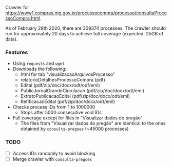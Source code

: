 Crawler for https://www1.compras.mg.gov.br/processocompra/processo/consultaProcessoCompra.html. 

As of February 28th 2020, there are 309374 processes. The crawler should run for approximately 20 days to achieve full coverage (expected: 25GB of data).
 
### Features
- Using ``requests`` and ``wget``
- Downloads the following: 
    - html for tab "visualizacaoArquivosProcesso"
    - relatorioDetalhesProcessoCompra (pdf)
    - Edital (pdf/zip/doc/docx/odt/odf/eml)
    - PublicJornalGrandeCirculacao (pdf/zip/doc/docx/odt/eml)
    - ExtratoPublicacaoEdital (pdf/zip/doc/docx/odt/eml)
    - RetificacaoEdital (pdf/zip/doc/docx/odt/eml)
- Checks process IDs from 1 to 1000000
    - Stops after 5000 consecutive void IDs 
- Full coverage except for files in "Visualizar dados do pregão"
    - The files from "Visualizar dados do pregão" are identical to the ones obtained by ``consulta-pregoes`` (~45000 processes) 

### TODO
- [ ] Access IDs randomly to avoid blocking
- [ ] Merge crawler with ``consulta-pregoes``